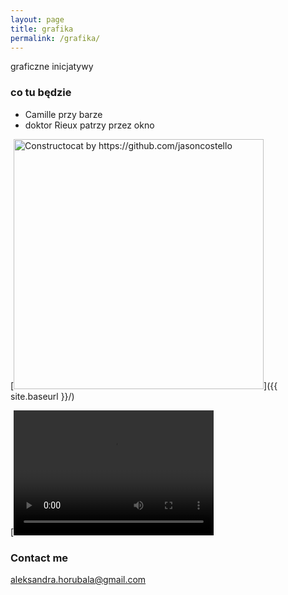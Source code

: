 ```yaml
---
layout: page
title: grafika
permalink: /grafika/
---
```


graficzne inicjatywy

### co tu będzie

- Camille przy barze
- doktor Rieux patrzy przez okno

[<img src="{{ site.baseurl }}/images/404.jpg" alt="Constructocat by https://github.com/jasoncostello" style="width: 400px;"/>]({{ site.baseurl }}/)

[<video src="{{ site.baseurl }}/images/small.mp4" width="320" height="200" controls preload>]({{ site.baseurl }}/)

### Contact me

[aleksandra.horubala@gmail.com](mailto:aleksandra.horubala@gmail.com)
